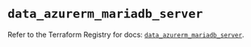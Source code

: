 # `data_azurerm_mariadb_server`

Refer to the Terraform Registry for docs: [`data_azurerm_mariadb_server`](https://registry.terraform.io/providers/hashicorp/azurerm/3.110.0/docs/data-sources/mariadb_server).
